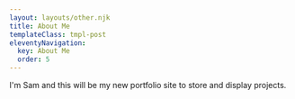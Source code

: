 ```yaml
---
layout: layouts/other.njk
title: About Me
templateClass: tmpl-post
eleventyNavigation:
  key: About Me
  order: 5
---
```


I'm Sam and this will be my new portfolio site to store and display projects.
